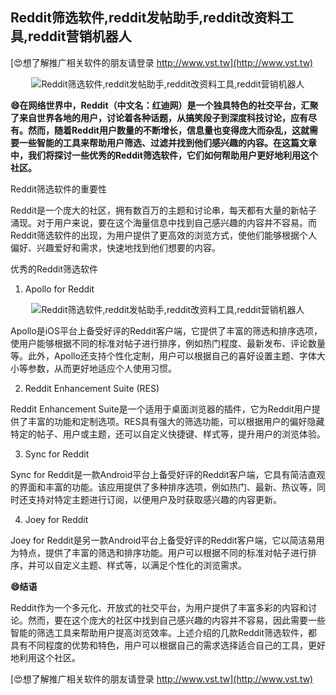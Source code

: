 ## **Reddit筛选软件,reddit发帖助手,reddit改资料工具,reddit营销机器人**

[😍想了解推广相关软件的朋友请登录 http://www.vst.tw](http://www.vst.tw)

 <center><img src="https://vst.tw/MP4/tuiguang/png/1.png" alt="Reddit筛选软件,reddit发帖助手,reddit改资料工具,reddit营销机器人"></center>

**😄在网络世界中，Reddit（中文名：红迪网）是一个独具特色的社交平台，汇聚了来自世界各地的用户，讨论着各种话题，从搞笑段子到深度科技讨论，应有尽有。然而，随着Reddit用户数量的不断增长，信息量也变得庞大而杂乱，这就需要一些智能的工具来帮助用户筛选、过滤并找到他们感兴趣的内容。在这篇文章中，我们将探讨一些优秀的Reddit筛选软件，它们如何帮助用户更好地利用这个社区。**

Reddit筛选软件的重要性

Reddit是一个庞大的社区，拥有数百万的主题和讨论串，每天都有大量的新帖子涌现。对于用户来说，要在这个海量信息中找到自己感兴趣的内容并不容易。而Reddit筛选软件的出现，为用户提供了更高效的浏览方式，使他们能够根据个人偏好、兴趣爱好和需求，快速地找到他们想要的内容。

优秀的Reddit筛选软件
1. Apollo for Reddit

 <center><img src="https://vst.tw/MP4/tuiguang/png/1.png" alt="Reddit筛选软件,reddit发帖助手,reddit改资料工具,reddit营销机器人"></center>

Apollo是iOS平台上备受好评的Reddit客户端，它提供了丰富的筛选和排序选项，使用户能够根据不同的标准对帖子进行排序，例如热门程度、最新发布、评论数量等。此外，Apollo还支持个性化定制，用户可以根据自己的喜好设置主题、字体大小等参数，从而更好地适应个人使用习惯。

2. Reddit Enhancement Suite (RES)

Reddit Enhancement Suite是一个适用于桌面浏览器的插件，它为Reddit用户提供了丰富的功能和定制选项。RES具有强大的筛选功能，可以根据用户的偏好隐藏特定的帖子、用户或主题，还可以自定义快捷键、样式等，提升用户的浏览体验。

3. Sync for Reddit

Sync for Reddit是一款Android平台上备受好评的Reddit客户端，它具有简洁直观的界面和丰富的功能。该应用提供了多种排序选项，例如热门、最新、热议等，同时还支持对特定主题进行订阅，以便用户及时获取感兴趣的内容更新。

4. Joey for Reddit

Joey for Reddit是另一款Android平台上备受好评的Reddit客户端，它以简洁易用为特点，提供了丰富的筛选和排序功能。用户可以根据不同的标准对帖子进行排序，并可以自定义主题、样式等，以满足个性化的浏览需求。

**😄结语**

Reddit作为一个多元化、开放式的社交平台，为用户提供了丰富多彩的内容和讨论。然而，要在这个庞大的社区中找到自己感兴趣的内容并不容易，因此需要一些智能的筛选工具来帮助用户提高浏览效率。上述介绍的几款Reddit筛选软件，都具有不同程度的优势和特色，用户可以根据自己的需求选择适合自己的工具，更好地利用这个社区。

[😍想了解推广相关软件的朋友请登录 http://www.vst.tw](http://www.vst.tw)



